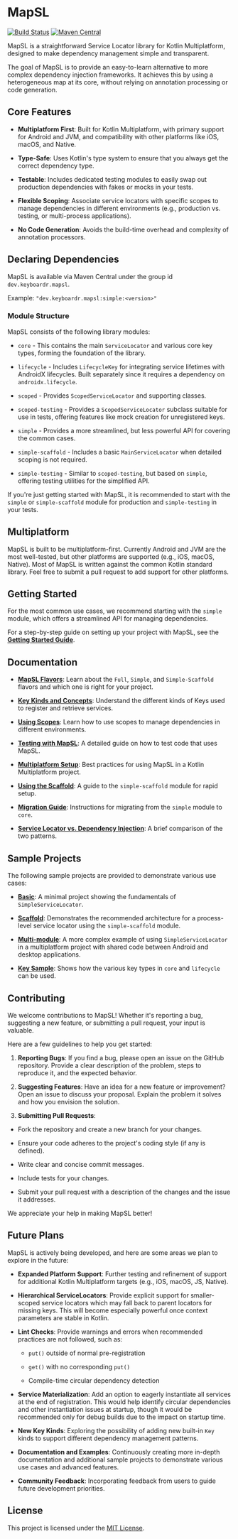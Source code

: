 # MapSL

<a href="https://github.com/keyboardr/mapsl/actions?query=branch%3Amain"><img alt="Build Status" src="https://github.com/keyboardr/mapsl/actions/workflows/main.yml/badge.svg"/></a>
<a href="https://repo1.maven.org/maven2/dev/keyboardr/mapsl/"><img alt="Maven Central" src="https://img.shields.io/maven-metadata/v?metadataUrl=https%3A%2F%2Frepo1.maven.org%2Fmaven2%2Fdev%2Fkeyboardr%2Fmapsl%2Fcore%2Fmaven-metadata.xml"/></a>

MapSL is a straightforward Service Locator library for Kotlin Multiplatform, designed to make dependency management simple and transparent.

The goal of MapSL is to provide an easy-to-learn alternative to more complex dependency injection frameworks. It achieves this by using a heterogeneous map at its core, without relying on annotation processing or code generation.

## Core Features

- **Multiplatform First**: Built for Kotlin Multiplatform, with primary support for Android and JVM, and compatibility with other platforms like iOS, macOS, and Native.

- **Type-Safe**: Uses Kotlin's type system to ensure that you always get the correct dependency type.

- **Testable**: Includes dedicated testing modules to easily swap out production dependencies with fakes or mocks in your tests.

- **Flexible Scoping**: Associate service locators with specific scopes to manage dependencies in different environments (e.g., production vs. testing, or multi-process applications).

- **No Code Generation**: Avoids the build-time overhead and complexity of annotation processors.


## Declaring Dependencies

MapSL is available via Maven Central under the group id `dev.keyboardr.mapsl`.

Example:
`"dev.keyboardr.mapsl:simple:<version>"`

### Module Structure

MapSL consists of the following library modules:

- `core` - This contains the main `ServiceLocator` and various core key types, forming the foundation of the library.

- `lifecycle` - Includes `LifecycleKey` for integrating service lifetimes with AndroidX lifecycles. Built separately since it requires a dependency on `androidx.lifecycle`.

- `scoped` - Provides `ScopedServiceLocator` and supporting classes.

- `scoped-testing` - Provides a `ScopedServiceLocator` subclass suitable for use in tests, offering features like mock creation for unregistered keys.

- `simple` - Provides a more streamlined, but less powerful API for covering the common cases.

- `simple-scaffold` - Includes a basic `MainServiceLocator` when detailed scoping is not required.

- `simple-testing` - Similar to `scoped-testing`, but based on `simple`, offering testing utilities for the simplified API.


If you're just getting started with MapSL, it is recommended to start with the `simple` or `simple-scaffold` module for production and `simple-testing` in your tests.

## Multiplatform

MapSL is built to be multiplatform-first. Currently Android and JVM are the most well-tested, but other platforms are supported (e.g., iOS, macOS, Native). Most of MapSL is written against the common Kotlin standard library. Feel free to submit a pull request to add support for other platforms.

## Getting Started

For the most common use cases, we recommend starting with the `simple` module, which offers a streamlined API for managing dependencies.

For a step-by-step guide on setting up your project with MapSL, see the [**Getting Started Guide**](docs/getting-started.md).

## Documentation

- [**MapSL Flavors**](docs/flavors.md): Learn about the `Full`, `Simple`, and `Simple-Scaffold` flavors and which one is right for your project.

- [**Key Kinds and Concepts**](docs/keys.md): Understand the different kinds of Keys used to register and retrieve services.

- [**Using Scopes**](docs/scopes.md): Learn how to use scopes to manage dependencies in different environments.

- [**Testing with MapSL**](docs/testing.md): A detailed guide on how to test code that uses MapSL.

- [**Multiplatform Setup**](docs/multiplatform.md): Best practices for using MapSL in a Kotlin Multiplatform project.

- [**Using the Scaffold**](docs/scaffold.md): A guide to the `simple-scaffold` module for rapid setup.

- [**Migration Guide**](docs/migration.md): Instructions for migrating from the `simple` module to `core`.

- [**Service Locator vs. Dependency Injection**](docs/sl-vs-di.md): A brief comparison of the two patterns.


## Sample Projects

The following sample projects are provided to demonstrate various use cases:

- [**Basic**](samples/basic): A minimal project showing the fundamentals of `SimpleServiceLocator`.

- [**Scaffold**](samples/scaffold): Demonstrates the recommended architecture for a process-level service locator using the `simple-scaffold` module.

- [**Multi-module**](samples/multimodule): A more complex example of using `SimpleServiceLocator` in a multiplatform project with shared code between Android and desktop applications.

- [**Key Sample**](samples/keysample): Shows how the various key types in `core` and `lifecycle` can be used.


## Contributing

We welcome contributions to MapSL! Whether it's reporting a bug, suggesting a new feature, or
submitting a pull request, your input is valuable.

Here are a few guidelines to help you get started:

1. **Reporting Bugs**: If you find a bug, please open an issue on the GitHub repository. Provide a clear
   description of the problem, steps to reproduce it, and the expected behavior.

2. **Suggesting Features**: Have an idea for a new feature or improvement? Open an issue to discuss your
   proposal. Explain the problem it solves and how you envision the solution.

3. **Submitting Pull Requests**:

- Fork the repository and create a new branch for your changes.

- Ensure your code adheres to the project's coding style (if any is defined).

- Write clear and concise commit messages.

- Include tests for your changes.

- Submit your pull request with a description of the changes and the issue it addresses.


We appreciate your help in making MapSL better!

## Future Plans

MapSL is actively being developed, and here are some areas we plan to explore in the future:

- **Expanded Platform Support**: Further testing and refinement of support for additional Kotlin Multiplatform targets (e.g., iOS, macOS, JS, Native).

- **Hierarchical ServiceLocators**: Provide explicit support for smaller-scoped service locators which may fall back to parent locators for missing keys. This will become especially powerful once context parameters are stable in Kotlin.

- **Lint Checks**: Provide warnings and errors when recommended practices are not followed, such as:

  - `put()` outside of normal pre-registration

  - `get()` with no corresponding `put()`

  - Compile-time circular dependency detection

- **Service Materialization**: Add an option to eagerly instantiate all services at the end of registration. This would help identify circular dependencies and other instantiation issues at startup, though it would be recommended only for debug builds due to the impact on startup time.

- **New Key Kinds**: Exploring the possibility of adding new built-in `Key` kinds to support different dependency management patterns.

- **Documentation and Examples**: Continuously creating more in-depth documentation and additional sample projects to demonstrate various use cases and advanced features.

- **Community Feedback**: Incorporating feedback from users to guide future development priorities.


## License

This project is licensed under the [MIT License](LICENSE).
